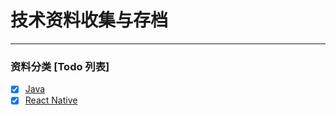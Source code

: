 # 技术资料收集与存档

------

### 资料分类 [Todo 列表]

- [x] [Java](https://www.test.com)
- [x] [React Native](https://www.test.com)
